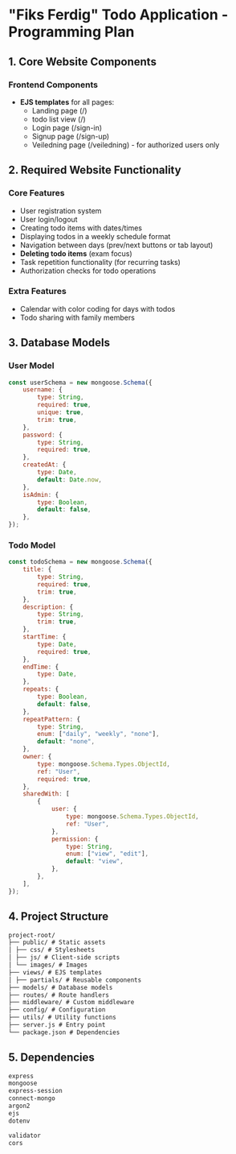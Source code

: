 # "Fiks Ferdig" Todo Application - Programming Plan

## 1. Core Website Components

### Frontend Components

-   **EJS templates** for all pages:
    -   Landing page (/)
    -   todo list view (/)
    -   Login page (/sign-in)
    -   Signup page (/sign-up)
    -   Veiledning page (/veiledning) - for authorized users only

## 2. Required Website Functionality

### Core Features

-   User registration system
-   User login/logout
-   Creating todo items with dates/times
-   Displaying todos in a weekly schedule format
-   Navigation between days (prev/next buttons or tab layout)
-   **Deleting todo items** (exam focus)
-   Task repetition functionality (for recurring tasks)
-   Authorization checks for todo operations

### Extra Features

-   Calendar with color coding for days with todos
-   Todo sharing with family members

## 3. Database Models

### User Model

```javascript
const userSchema = new mongoose.Schema({
    username: {
        type: String,
        required: true,
        unique: true,
        trim: true,
    },
    password: {
        type: String,
        required: true,
    },
    createdAt: {
        type: Date,
        default: Date.now,
    },
    isAdmin: {
        type: Boolean,
        default: false,
    },
});
```

### Todo Model

```javascript
const todoSchema = new mongoose.Schema({
    title: {
        type: String,
        required: true,
        trim: true,
    },
    description: {
        type: String,
        trim: true,
    },
    startTime: {
        type: Date,
        required: true,
    },
    endTime: {
        type: Date,
    },
    repeats: {
        type: Boolean,
        default: false,
    },
    repeatPattern: {
        type: String,
        enum: ["daily", "weekly", "none"],
        default: "none",
    },
    owner: {
        type: mongoose.Schema.Types.ObjectId,
        ref: "User",
        required: true,
    },
    sharedWith: [
        {
            user: {
                type: mongoose.Schema.Types.ObjectId,
                ref: "User",
            },
            permission: {
                type: String,
                enum: ["view", "edit"],
                default: "view",
            },
        },
    ],
});
```

## 4. Project Structure

```md
project-root/
├── public/ # Static assets
│ ├── css/ # Stylesheets
│ ├── js/ # Client-side scripts
│ └── images/ # Images
├── views/ # EJS templates
│ ├── partials/ # Reusable components
├── models/ # Database models
├── routes/ # Route handlers
├── middleware/ # Custom middleware
├── config/ # Configuration
├── utils/ # Utility functions
├── server.js # Entry point
└── package.json # Dependencies
```

## 5. Dependencies

```md
express
mongoose
express-session
connect-mongo
argon2
ejs
dotenv

validator
cors
```
